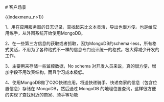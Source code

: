 \# 客户场景

{{indexmenu_n>1}}

1、用在应用服务器的日志记录，查找起来比文本灵活，导出也很方便。也是给应用练手，从外围系统开始使用MongoDB。

2、在一些第三方信息的获取或者抓取，因为MongoDB的schema-less，所有格式灵活，不用为了各种格式不一样的信息专门设计统一的格式，极大得减少开发的工作。

3、主要用来存储一些监控数据，No schema 对开发人员来说，真的很方便，增加字段不用改表结构，而且学习成本极低。

4、使用MongoDB做了O2O快递应用，将送快递骑手、快递商家的信息（包含位置信息）存储在 MongoDB，然后通过 MongoDB
的地理位置查询，这样很方便的实现了查找附近的商家、骑手等功能
